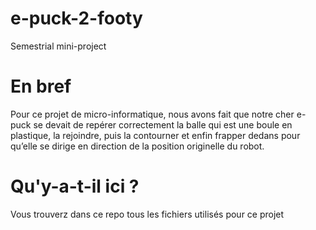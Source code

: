 # e-puck-2-footy
Semestrial mini-project

# En bref
Pour ce projet de micro-informatique, nous avons fait que notre cher e-puck se devait de repérer correctement la balle qui est une boule en plastique, la rejoindre, puis la contourner et enfin frapper dedans pour qu’elle se dirige en direction de la position originelle du robot.

# Qu'y-a-t-il ici ?
Vous trouverz dans ce repo tous les fichiers utilisés pour ce projet